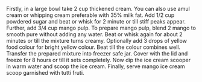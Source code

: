  Firstly, in a large bowl take 2 cup thickened cream. You can also use amul cream or whipping cream 
 preferable with 35% milk fat.
 Add 1/2 cup powdered sugar and beat or whisk for 2 minute or till stiff peaks appear.
 Further, add 3/4 cup mango pulp. To prepare mango pulp, blend 2 mango to smooth pure without adding any water.
 Beat or whisk again for about 2 minutes or till the mixture turns creamy.
 Optionally add 3 drops of yellow food colour for bright yellow colour.
 Beat till the colour combines well.
 Transfer the prepared mixture into freezer safe jar.
 Cover with the lid and freeze for 8 hours or till it sets completely.
 Now dip the ice cream scooper in warm water and scoop the ice cream.
 Finally, serve mango ice cream scoop garnished with tutti fruti.
